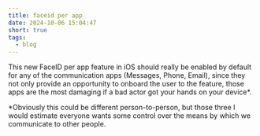 ```yaml
---
title: faceid per app
date: 2024-10-06 15:04:47
short: true
tags:
  - blog
---
```


This new FaceID per app feature in iOS should really be enabled by default for any of the communication apps (Messages, Phone, Email), since they not only provide an opportunity to onboard the user to the feature, those apps are the most damaging if a bad actor got your hands on your device*.

*Obviously this could be different person-to-person, but those three I would estimate everyone wants some control over the means by which we communicate to other people.
